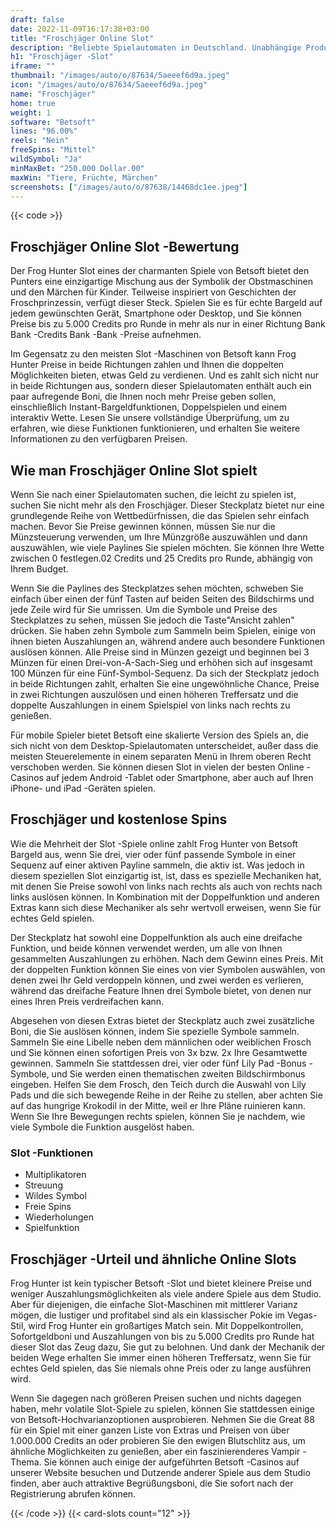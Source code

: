 ```yaml
---
draft: false
date: 2022-11-09T16:17:38+03:00
title: "Froschjäger Online Slot"
description: "Beliebte Spielautomaten in Deutschland. Unabhängige Produktbewertungen und exklusive Anmeldeangebote. Jetzt spielen!"
h1: "Froschjäger -Slot"
iframe: ""
thumbnail: "/images/auto/o/87634/5aeeef6d9a.jpeg"
icon: "/images/auto/o/87634/5aeeef6d9a.jpeg"
name: "Froschjäger"
home: true
weight: 1
software: "Betsoft"
lines: "96.00%"
reels: "Nein"
freeSpins: "Mittel"
wildSymbol: "Ja"
minMaxBet: "250.000 Dollar.00"
maxWin: "Tiere, Früchte, Märchen"
screenshots: ["/images/auto/o/87638/14468dc1ee.jpeg"]
---
```


{{< code >}}<h2>Froschjäger Online Slot -Bewertung</h2><p>Der Frog Hunter Slot eines der charmanten Spiele von Betsoft bietet den Punters eine einzigartige Mischung aus der Symbolik der Obstmaschinen und den Märchen für Kinder. Teilweise inspiriert von Geschichten der Froschprinzessin, verfügt dieser Steck. Spielen Sie es für echte Bargeld auf jedem gewünschten Gerät, Smartphone oder Desktop, und Sie können Preise bis zu 5.000 Credits pro Runde in mehr als nur in einer Richtung Bank Bank -Credits Bank -Bank -Preise aufnehmen.</p><p>Im Gegensatz zu den meisten Slot -Maschinen von Betsoft kann Frog Hunter Preise in beide Richtungen zahlen und Ihnen die doppelten Möglichkeiten bieten, etwas Geld zu verdienen. Und es zahlt sich nicht nur in beide Richtungen aus, sondern dieser Spielautomaten enthält auch ein paar aufregende Boni, die Ihnen noch mehr Preise geben sollen, einschließlich Instant-Bargeldfunktionen, Doppelspielen und einem interaktiv Wette. Lesen Sie unsere vollständige Überprüfung, um zu erfahren, wie diese Funktionen funktionieren, und erhalten Sie weitere Informationen zu den verfügbaren Preisen.</p><h2>Wie man Froschjäger Online Slot spielt</h2><p>Wenn Sie nach einer Spielautomaten suchen, die leicht zu spielen ist, suchen Sie nicht mehr als den Froschjäger. Dieser Steckplatz bietet nur eine grundlegende Reihe von Wettbedürfnissen, die das Spielen sehr einfach machen. Bevor Sie Preise gewinnen können, müssen Sie nur die Münzsteuerung verwenden, um Ihre Münzgröße auszuwählen und dann auszuwählen, wie viele Paylines Sie spielen möchten. Sie können Ihre Wette zwischen 0 festlegen.02 Credits und 25 Credits pro Runde, abhängig von Ihrem Budget.</p><p>Wenn Sie die Paylines des Steckplatzes sehen möchten, schweben Sie einfach über einen der fünf Tasten auf beiden Seiten des Bildschirms und jede Zeile wird für Sie umrissen. Um die Symbole und Preise des Steckplatzes zu sehen, müssen Sie jedoch die Taste"Ansicht zahlen" drücken. Sie haben zehn Symbole zum Sammeln beim Spielen, einige von ihnen bieten Auszahlungen an, während andere auch besondere Funktionen auslösen können. Alle Preise sind in Münzen gezeigt und beginnen bei 3 Münzen für einen Drei-von-A-Sach-Sieg und erhöhen sich auf insgesamt 100 Münzen für eine Fünf-Symbol-Sequenz. Da sich der Steckplatz jedoch in beide Richtungen zahlt, erhalten Sie eine ungewöhnliche Chance, Preise in zwei Richtungen auszulösen und einen höheren Treffersatz und die doppelte Auszahlungen in einem Spielspiel von links nach rechts zu genießen.</p><p>Für mobile Spieler bietet Betsoft eine skalierte Version des Spiels an, die sich nicht von dem Desktop-Spielautomaten unterscheidet, außer dass die meisten Steuerelemente in einem separaten Menü in Ihrem oberen Recht verschoben werden. Sie können diesen Slot in vielen der besten Online -Casinos auf jedem Android -Tablet oder Smartphone, aber auch auf Ihren iPhone- und iPad -Geräten spielen.</p><h2>Froschjäger und kostenlose Spins</h2><p>Wie die Mehrheit der Slot -Spiele online zahlt Frog Hunter von Betsoft Bargeld aus, wenn Sie drei, vier oder fünf passende Symbole in einer Sequenz auf einer aktiven Payline sammeln, die aktiv ist. Was jedoch in diesem speziellen Slot einzigartig ist, ist, dass es spezielle Mechaniken hat, mit denen Sie Preise sowohl von links nach rechts als auch von rechts nach links auslösen können. In Kombination mit der Doppelfunktion und anderen Extras kann sich diese Mechaniker als sehr wertvoll erweisen, wenn Sie für echtes Geld spielen.</p><p>Der Steckplatz hat sowohl eine Doppelfunktion als auch eine dreifache Funktion, und beide können verwendet werden, um alle von Ihnen gesammelten Auszahlungen zu erhöhen. Nach dem Gewinn eines Preis. Mit der doppelten Funktion können Sie eines von vier Symbolen auswählen, von denen zwei Ihr Geld verdoppeln können, und zwei werden es verlieren, während das dreifache Feature Ihnen drei Symbole bietet, von denen nur eines Ihren Preis verdreifachen kann.</p><p>Abgesehen von diesen Extras bietet der Steckplatz auch zwei zusätzliche Boni, die Sie auslösen können, indem Sie spezielle Symbole sammeln. Sammeln Sie eine Libelle neben dem männlichen oder weiblichen Frosch und Sie können einen sofortigen Preis von 3x bzw. 2x Ihre Gesamtwette gewinnen. Sammeln Sie stattdessen drei, vier oder fünf Lily Pad -Bonus -Symbole, und Sie werden einen thematischen zweiten Bildschirmbonus eingeben. Helfen Sie dem Frosch, den Teich durch die Auswahl von Lily Pads und die sich bewegende Reihe in der Reihe zu stellen, aber achten Sie auf das hungrige Krokodil in der Mitte, weil er Ihre Pläne ruinieren kann. Wenn Sie Ihre Bewegungen rechts spielen, können Sie je nachdem, wie viele Symbole die Funktion ausgelöst haben.</p><h3>
Slot -Funktionen</h3><ul>
<li></span>
Multiplikatoren</li>
<li></span>
Streuung</li>
<li></span>
Wildes Symbol</li>
<li></span>
Freie Spins</li>
<li></span>
Wiederholungen</li>
<li></span>
Spielfunktion</li></ul><h2>Froschjäger -Urteil und ähnliche Online Slots</h2><p>Frog Hunter ist kein typischer Betsoft -Slot und bietet kleinere Preise und weniger Auszahlungsmöglichkeiten als viele andere Spiele aus dem Studio. Aber für diejenigen, die einfache Slot-Maschinen mit mittlerer Varianz mögen, die lustiger und profitabel sind als ein klassischer Pokie im Vegas-Stil, wird Frog Hunter ein großartiges Match sein. Mit Doppelkontrollen, Sofortgeldboni und Auszahlungen von bis zu 5.000 Credits pro Runde hat dieser Slot das Zeug dazu, Sie gut zu belohnen. Und dank der Mechanik der beiden Wege erhalten Sie immer einen höheren Treffersatz, wenn Sie für echtes Geld spielen, das Sie niemals ohne Preis oder zu lange ausführen wird.</p><p>Wenn Sie dagegen nach größeren Preisen suchen und nichts dagegen haben, mehr volatile Slot-Spiele zu spielen, können Sie stattdessen einige von Betsoft-Hochvarianzoptionen ausprobieren. Nehmen Sie die Great 88 für ein Spiel mit einer ganzen Liste von Extras und Preisen von über 1.000.000 Credits an oder probieren Sie den ewigen Blutschlitz aus, um ähnliche Möglichkeiten zu genießen, aber ein faszinierenderes Vampir -Thema. Sie können auch einige der aufgeführten Betsoft -Casinos auf unserer Website besuchen und Dutzende anderer Spiele aus dem Studio finden, aber auch attraktive Begrüßungsboni, die Sie sofort nach der Registrierung abrufen können.</p>{{< /code >}}
 {{< card-slots count="12" >}}
